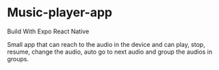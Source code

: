 # Music-player-app

Build With Expo React Native

Small app that can reach to the audio in the device and can play, stop, resume, change the audio, auto go to next audio and group the audios in groups.
